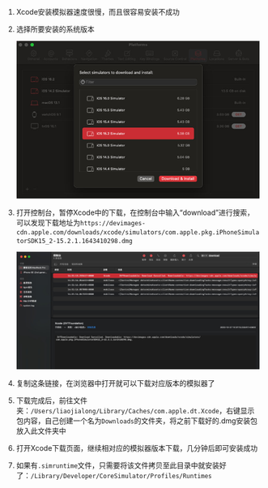 1. Xcode安装模拟器速度很慢，而且很容易安装不成功

2. 选择所要安装的系统版本

   ![](https://raw.githubusercontent.com/Liao-Hexo/image-repository/Description/image-repository/iOS%E5%BC%80%E5%8F%91%E7%AC%94%E8%AE%B0/008vxvgGly1h9ichnqeoxj30mz0ew0tk.jpg)

3. 打开控制台，暂停Xcode中的下载，在控制台中输入“download”进行搜索，可以发现下载地址为`https://devimages-cdn.apple.com/downloads/xcode/simulators/com.apple.pkg.iPhoneSimulatorSDK15_2-15.2.1.1643410298.dmg`

   ![](https://raw.githubusercontent.com/Liao-Hexo/image-repository/Description/image-repository/iOS%E5%BC%80%E5%8F%91%E7%AC%94%E8%AE%B0/008vxvgGly1h9icu2yotcj30z80h1acm.jpg)

4. 复制这条链接，在浏览器中打开就可以下载对应版本的模拟器了

5. 下载完成后，前往文件夹：`/Users/liaojialong/Library/Caches/com.apple.dt.Xcode`，右键显示包内容，自己创建一个名为`Downloads`的文件夹，将之前下载好的.dmg安装包放入此文件夹中

6. 打开Xcode下载页面，继续相对应的模拟器版本下载，几分钟后即可安装成功

7. 如果有`.simruntime`文件，只需要将该文件拷贝至此目录中就安装好了：`/Library/Developer/CoreSimulator/Profiles/Runtimes`